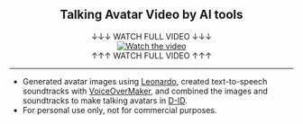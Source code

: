 <h2 align="center">Talking Avatar Video by AI tools</h1>
</div>
<div align="center">
↓↓↓ WATCH FULL VIDEO ↓↓↓
</div>
<div align="center">
  <a href="https://drive.google.com/file/d/1uQF4V-xtnBw1PWEvc6Wg3tvtmPP5IFtz/view?usp=drive_link">
    <img src="https://github.com/Pwang0722/Talking_Avatar_by_D-ID/assets/136808262/0ec29cf0-dd5b-4a8a-831f-1826c7a0ccf3" alt="Watch the video">
  </a>
</div>
<div align="center">
↑↑↑ WATCH FULL VIDEO ↑↑↑ 
</div>

---

- Generated avatar images using [Leonardo](https://leonardo.ai/), created text-to-speech soundtracks with [VoiceOverMaker](https://voiceovermaker.com/), and combined the images and soundtracks to make talking avatars in [D-ID](https://www.d-id.com/).
- For personal use only, not for commercial purposes.








